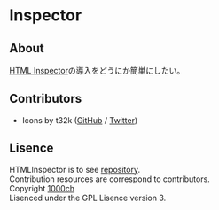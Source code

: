 # Inspector

## About

[HTML Inspector](https://github.com/philipwalton/html-inspector)の導入をどうにか簡単にしたい。

## Contributors

+ Icons by t32k ([GitHub](https://github.com/t32k) / [Twitter](https://twitter.com/t32k))

## Lisence

HTMLInspector is to see [repository](https://github.com/philipwalton/html-inspector).  
Contribution resources are correspond to contributors.  
Copyright [1000ch](https://twitter.com/1000ch)  
Lisenced under the GPL Lisence version 3.  